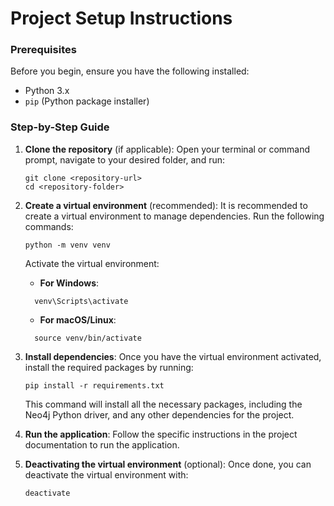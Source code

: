 # Project Setup Instructions

### Prerequisites
Before you begin, ensure you have the following installed:
- Python 3.x
- `pip` (Python package installer)

### Step-by-Step Guide

1. **Clone the repository** (if applicable):
   Open your terminal or command prompt, navigate to your desired folder, and run:
   
   ```
   git clone <repository-url>
   cd <repository-folder>
   ```

2. **Create a virtual environment** (recommended):
   It is recommended to create a virtual environment to manage dependencies.
   Run the following commands:
   
   ```
   python -m venv venv
   ```

   Activate the virtual environment:
   - **For Windows**:
   
   ```
     venv\Scripts\activate
   ```
     
   - **For macOS/Linux**:
   
   ```
     source venv/bin/activate
   ```

3. **Install dependencies**:
   Once you have the virtual environment activated, install the required packages by running:
   
   ```
   pip install -r requirements.txt
   ```

   This command will install all the necessary packages, including the Neo4j Python driver, and any other dependencies for the project.

4. **Run the application**:
   Follow the specific instructions in the project documentation to run the application.

5. **Deactivating the virtual environment** (optional):
   Once done, you can deactivate the virtual environment with:
   
   ```
   deactivate
   ```